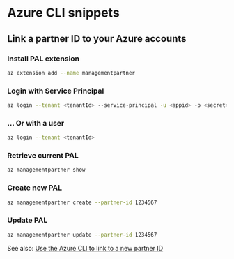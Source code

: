 # Azure CLI snippets

## Link a partner ID to your Azure accounts

### Install PAL extension

```bash
az extension add --name managementpartner
```

### Login with Service Principal

```bash
az login --tenant <tenantId> --service-principal -u <appid> -p <secret>
```

### ... Or with a user

```bash
az login --tenant <tenantId>
```

### Retrieve current PAL

```bash
az managementpartner show
```

### Create new PAL

```bash
az managementpartner create --partner-id 1234567
```

### Update PAL

```bash
az managementpartner update --partner-id 1234567
```

See also: [Use the Azure CLI to link to a new partner ID](https://docs.microsoft.com/en-us/azure/cost-management-billing/manage/link-partner-id#use-the-azure-cli-to-link-to-a-new-partner-id)
